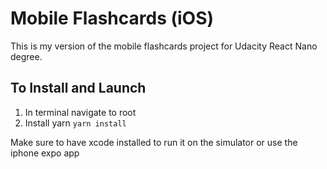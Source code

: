 # Mobile Flashcards (iOS)

This is my version of the mobile flashcards project for Udacity React Nano degree.

## To Install and Launch
1. In terminal navigate to root
2. Install yarn `yarn install`

Make sure to have xcode installed to run it on the simulator or use the iphone expo app
